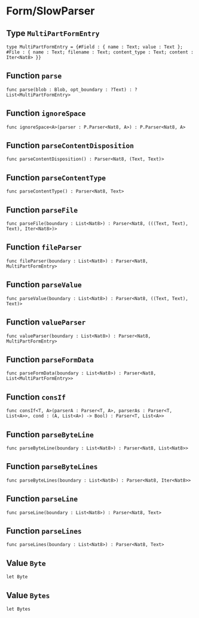 # Form/SlowParser

## Type `MultiPartFormEntry`
``` motoko no-repl
type MultiPartFormEntry = {#Field : { name : Text; value : Text }; #File : { name : Text; filename : Text; content_type : Text; content : Iter<Nat8> }}
```


## Function `parse`
``` motoko no-repl
func parse(blob : Blob, opt_boundary : ?Text) : ?List<MultiPartFormEntry>
```


## Function `ignoreSpace`
``` motoko no-repl
func ignoreSpace<A>(parser : P.Parser<Nat8, A>) : P.Parser<Nat8, A>
```


## Function `parseContentDisposition`
``` motoko no-repl
func parseContentDisposition() : Parser<Nat8, (Text, Text)>
```


## Function `parseContentType`
``` motoko no-repl
func parseContentType() : Parser<Nat8, Text>
```


## Function `parseFile`
``` motoko no-repl
func parseFile(boundary : List<Nat8>) : Parser<Nat8, (((Text, Text), Text), Iter<Nat8>)>
```


## Function `fileParser`
``` motoko no-repl
func fileParser(boundary : List<Nat8>) : Parser<Nat8, MultiPartFormEntry>
```


## Function `parseValue`
``` motoko no-repl
func parseValue(boundary : List<Nat8>) : Parser<Nat8, ((Text, Text), Text)>
```


## Function `valueParser`
``` motoko no-repl
func valueParser(boundary : List<Nat8>) : Parser<Nat8, MultiPartFormEntry>
```


## Function `parseFormData`
``` motoko no-repl
func parseFormData(boundary : List<Nat8>) : Parser<Nat8, List<MultiPartFormEntry>>
```


## Function `consIf`
``` motoko no-repl
func consIf<T, A>(parserA : Parser<T, A>, parserAs : Parser<T, List<A>>, cond : (A, List<A>) -> Bool) : Parser<T, List<A>>
```


## Function `parseByteLine`
``` motoko no-repl
func parseByteLine(boundary : List<Nat8>) : Parser<Nat8, List<Nat8>>
```


## Function `parseByteLines`
``` motoko no-repl
func parseByteLines(boundary : List<Nat8>) : Parser<Nat8, Iter<Nat8>>
```


## Function `parseLine`
``` motoko no-repl
func parseLine(boundary : List<Nat8>) : Parser<Nat8, Text>
```


## Function `parseLines`
``` motoko no-repl
func parseLines(boundary : List<Nat8>) : Parser<Nat8, Text>
```


## Value `Byte`
``` motoko no-repl
let Byte
```


## Value `Bytes`
``` motoko no-repl
let Bytes
```

